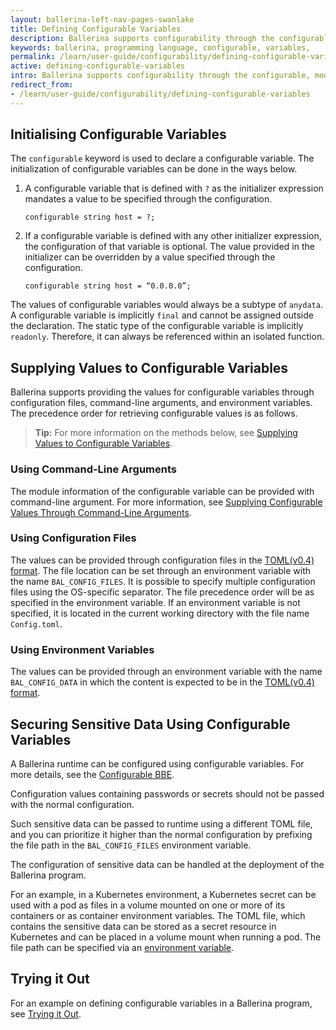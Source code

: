 ```yaml
---
layout: ballerina-left-nav-pages-swanlake
title: Defining Configurable Variables
description: Ballerina supports configurability through the configurable, module-level variables.
keywords: ballerina, programming language, configurable, variables, 
permalink: /learn/user-guide/configurability/defining-configurable-variables/
active: defining-configurable-variables
intro: Ballerina supports configurability through the configurable, module-level variables.
redirect_from:
- /learn/user-guide/configurability/defining-configurable-variables
---
```


## Initialising Configurable Variables

The `configurable` keyword is used to declare a configurable variable. The initialization of configurable variables can be done in the ways below.

1. A configurable variable that is defined with `?` as the initializer expression mandates a value to be specified through the configuration. 

    ```ballerina
    configurable string host = ?;
    ```

2. If a configurable variable is defined with any other initializer expression, the configuration of that variable is optional. The value provided in the initializer can be overridden by a value specified through the configuration. 

    ```ballerina
    configurable string host = “0.0.0.0”;
    ```

The values of configurable variables would always be a subtype of `anydata`. A configurable variable is implicitly `final` and cannot be assigned outside the declaration. The static type of the configurable variable is implicitly `readonly`. Therefore, it can always be referenced within an isolated function.

## Supplying Values to Configurable Variables

Ballerina supports providing the values for configurable variables through configuration files, command-line arguments, and environment variables. The precedence order for retrieving configurable values is as follows.

>**Tip:** For more information on the methods below, see [Supplying Values to Configurable Variables](/learn/user-guide/configurability/supplying-values-to-configurable-variables/).

### Using Command-Line Arguments

The module information of the configurable variable can be provided with command-line argument. For more information, see [Supplying Configurable Values Through Command-Line Arguments](/learn/user-guide/configurability/supplying-values-to-configurable-variables/#supplying-through-command-line-arguments).

### Using Configuration Files

The values can be provided through configuration files in the [TOML(v0.4) format](). The file location can be set through an environment variable with the name `BAL_CONFIG_FILES`. It is possible to specify multiple configuration files using the OS-specific separator. The file precedence order will be as specified in the environment variable. If an environment variable is not specified, it is located in the current working  directory with the file name `Config.toml`.

### Using Environment Variables

The values can be provided through an environment variable with the name `BAL_CONFIG_DATA` in which the content is expected to be in the [TOML(v0.4) format](). 

## Securing Sensitive Data Using Configurable Variables

A Ballerina runtime can be configured using configurable variables. For more details, see the [Configurable BBE](/learn/by-example/configurable/).

Configuration values containing passwords or secrets should not be passed with the normal configuration.

Such sensitive data can be passed to runtime using a different TOML file, and you can prioritize it higher than the normal configuration by prefixing the file path in the `BAL_CONFIG_FILES` environment variable.

The configuration of sensitive data can be handled at the deployment of the Ballerina program.

For an example, in a Kubernetes environment, a Kubernetes secret can be used with a pod as files in a volume mounted on one or more of its containers or as container environment variables. The TOML file, which contains the sensitive data can be stored as a secret resource in Kubernetes and can be placed in a volume mount when running a pod. The file path can be specified via an [environment variable](#using-environment-variables).

## Trying it Out

For an example on defining configurable variables in a Ballerina program, see [Trying it Out](/learn/user-guide/configurability/trying-it-out/).
